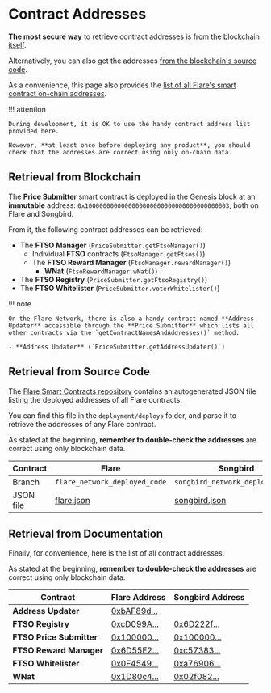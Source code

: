 # Contract Addresses

**The most secure way** to retrieve contract addresses is [from the blockchain itself](#retrieval-from-blockchain).

Alternatively, you can also get the addresses [from the blockchain's source code](#retrieval-from-source-code).

As a convenience, this page also provides the [list of all Flare's smart contract on-chain addresses](#retrieval-from-documentation).

!!! attention

    During development, it is OK to use the handy contract address list provided here.

    However, **at least once before deploying any product**, you should check that the addresses are correct using only on-chain data.

## Retrieval from Blockchain

The **Price Submitter** smart contract is deployed in the Genesis block at an **immutable** address: `0x1000000000000000000000000000000000000003`, both on Flare and Songbird.

From it, the following contract addresses can be retrieved:

- The **FTSO Manager** (`PriceSubmitter.getFtsoManager()`)
    - Individual **FTSO** contracts (`FtsoManager.getFtsos()`)
    - The **FTSO Reward Manager** (`FtsoManager.rewardManager()`)
        - **WNat** (`FtsoRewardManager.wNat()`)
- The **FTSO Registry** (`PriceSubmitter.getFtsoRegistry()`)
- The **FTSO Whitelister** (`PriceSubmitter.voterWhitelister()`)

!!! note

    On the Flare Network, there is also a handy contract named **Address Updater** accessible through the **Price Submitter** which lists all other contracts via the `getContractNamesAndAddresses()` method.

    - **Address Updater** (`PriceSubmitter.getAddressUpdater()`)

## Retrieval from Source Code

The [Flare Smart Contracts repository](https://gitlab.com/flarenetwork/flare-smart-contracts) contains an autogenerated JSON file listing the deployed addresses of all Flare contracts.

You can find this file in the `deployment/deploys` folder, and parse it to retrieve the addresses of any Flare contract.

As stated at the beginning, **remember to double-check the addresses** are correct using only blockchain data.

| Contract  | Flare                         | Songbird                         |
| --------- | ----------------------------- | -------------------------------- |
| Branch    | `flare_network_deployed_code` | `songbird_network_deployed_code` |
| JSON file | [flare.json][f-json]          | [songbird.json][s-json]          |

[f-json]: https://gitlab.com/flarenetwork/flare-smart-contracts/-/blob/flare_network_deployed_code/deployment/deploys/flare.json
[s-json]: https://gitlab.com/flarenetwork/flare-smart-contracts/-/blob/songbird_network_deployed_code/deployment/deploys/songbird.json

## Retrieval from Documentation

Finally, for convenience, here is the list of all contract addresses.

As stated at the beginning, **remember to double-check the addresses** are correct using only blockchain data.

| Contract                 | Flare Address                   | Songbird Address                |
| ------------------------ | ------------------------------- | ------------------------------- |
| **Address Updater**      | [0xbAF89d...][f-addr-updater]   |                                 |
| **FTSO Registry**        | [0xcD099A...][f-ftso-registry]  | [0x6D222f...][s-ftso-registry]  |
| **FTSO Price Submitter** | [0x100000...][f-ftso-submitter] | [0x100000...][s-ftso-submitter] |
| **FTSO Reward Manager**  | [0x6D55E2...][f-ftso-rewards]   | [0xc57383...][s-ftso-rewards]   |
| **FTSO Whitelister**     | [0x0F4549...][f-ftso-whitelist] | [0xa76906...][s-ftso-whitelist] |
| **WNat**                 | [0x1D80c4...][f-wnat]           | [0x02f082...][s-wnat]           |

[f-ftso-registry]:  https://flare-explorer.flare.network/address/0xcD099A11ecd4b02aFF5F17eC46242a9a7cfdA527
[f-ftso-submitter]: https://flare-explorer.flare.network/address/0x1000000000000000000000000000000000000003
[f-ftso-rewards]:   https://flare-explorer.flare.network/address/0x6D55E24Dc2d3bD2Fc5Ae1fcCD1A73bc5f18A8A30
[f-ftso-whitelist]: https://flare-explorer.flare.network/address/0x0F45493e4C321b238e1fA242692BFFf3f30fBdfD
[f-wnat]:           https://flare-explorer.flare.network/address/0x1D80c49BbBCd1C0911346656B529DF9E5c2F783d
[f-addr-updater]:   https://flare-explorer.flare.network/address/0xbAF89d873d198FF78E72D2745B01cBA3c6e5BE6B
[s-ftso-registry]:  https://songbird-explorer.flare.network/address/0x6D222fb4544ba230d4b90BA1BfC0A01A94E6cB23
[s-ftso-submitter]: https://songbird-explorer.flare.network/address/0x1000000000000000000000000000000000000003
[s-ftso-rewards]:   https://songbird-explorer.flare.network/address/0xc5738334b972745067fFa666040fdeADc66Cb925
[s-ftso-whitelist]: https://songbird-explorer.flare.network/address/0xa76906EfBA6dFAe155FfC4c0eb36cDF0A28ae24D
[s-wnat]:           https://songbird-explorer.flare.network/address/0x02f0826ef6aD107Cfc861152B32B52fD11BaB9ED
